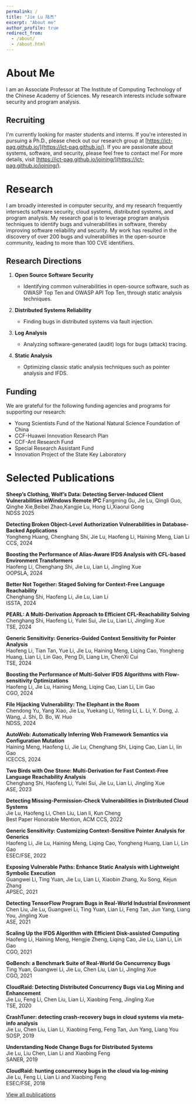 ```yaml
---
permalink: /
title: "Jie Lu 陆杰"
excerpt: "About me"
author_profile: true
redirect_from: 
  - /about/
  - /about.html
---
```



# About Me

I am an Associate Professor at The Institute of Computing Technology of the Chinese Academy of Sciences. My research interests include software security and program analysis.


## Recruiting
I'm currently looking for master students and interns. If you're interested in pursuing a Ph.D., please check out our research group at [https://ict-pag.github.io/](https://ict-pag.github.io/). If you are passionate about systems, software, and security, please feel free to contact me! For more details, visit [https://ict-pag.github.io/joining/](https://ict-pag.github.io/joining/).

# Research

I am broadly interested in computer security, and my research frequently intersects software security, cloud systems, distributed systems, and program analysis. My research goal is to leverage program analysis techniques to identify bugs and vulnerabilities in software, thereby improving software reliability and security. My work has resulted in the discovery of over 200 bugs and vulnerabilities in the open-source community, leading to more than 100 CVE identifiers.

## Research Directions
1. **Open Source Software Security**
   - Identifying common vulnerabilities in open-source software, such as OWASP Top Ten and OWASP API Top Ten, through static analysis techniques.

2. **Distributed Systems Reliability**
   - Finding bugs in distributed systems via fault injection.

3. **Log Analysis**
   - Analyzing software-generated (audit) logs for bugs (attack) tracing.

4. **Static Analysis**
   - Optimizing classic static analysis techniques such as pointer analysis and IFDS.

## Funding
We are grateful for the following funding agencies and programs for supporting our research:

- Young Scientists Fund of the National Natural Science Foundation of China
- CCF-Huawei Innovation Research Plan
- CCF-Ant Research Fund
- Special Research Assistant Fund
- Innovation Project of the State Key Laboratory

# Selected Publications
**Sheep’s Clothing, Wolf’s Data: Detecting Server-Induced Client Vulnerabilities inWindows Remote IPC**
Fangming Gu, Jie Lu, Qingli Guo, Qinghe Xie,Beibei Zhao,Kangjie Lu, Hong Li,Xiaorui Gong   
NDSS 2025


**Detecting Broken Object-Level Authorization Vulnerabilities in Database-Backed Applications**  
Yongheng Huang, Chenghang Shi, Jie Lu, Haofeng Li, Haining Meng, Lian Li  
CCS, 2024

**Boosting the Performance of Alias-Aware IFDS Analysis with CFL-based Environment Transformers**  
Haofeng Li, Chenghang Shi, Jie Lu, Lian Li, Jingling Xue  
OOPSLA, 2024


**Better Not Together: Staged Solving for Context-Free Language Reachability**  
Chenghang Shi, Haofeng Li, Jie Lu, Lian Li  
ISSTA, 2024

**PEARL: A Multi-Derivation Approach to Efficient CFL-Reachability Solving**  
Chenghang Shi, Haofeng Li, Yulei Sui, Jie Lu, Lian Li, Jingling Xue  
TSE, 2024

**Generic Sensitivity: Generics-Guided Context Sensitivity for Pointer Analysis**  
Haofeng Li, Tian Tan, Yue Li, Jie Lu, Haining Meng, Liqing Cao, Yongheng Huang, Lian Li, Lin Gao, Peng Di, Liang Lin, ChenXi Cui  
TSE, 2024

**Boosting the Performance of Multi-Solver IFDS Algorithms with Flow-sensitivity Optimizations**  
Haofeng Li, Jie Lu, Haining Meng, Liqing Cao, Lian Li, Lin Gao  
CGO, 2024

**File Hijacking Vulnerability: The Elephant in the Room**  
Chendong Yu, Yang Xiao, Jie Lu, Yuekang Li, Yeting Li, L. Li, Y. Dong, J. Wang, J. Shi, D. Bo, W. Huo  
NDSS, 2024

**AutoWeb: Automatically Inferring Web Framework Semantics via Configuration Mutation**  
Haining Meng, Haofeng Li, Jie Lu, Chenghang Shi, Liqing Cao, Lian Li, lin Gao  
ICECCS, 2024

**Two Birds with One Stone: Multi-Derivation for Fast Context-Free Language Reachability Analysis**  
Chenghang Shi, Haofeng Li, Yulei Sui, Jie Lu, Lian Li, Jingling Xue  
ASE, 2023

**Detecting Missing-Permission-Check Vulnerabilities in Distributed Cloud Systems**  
Jie Lu, Haofeng Li, Chen Liu, Lian li, Kun Cheng  
Best Paper Honorable Mention, ACM CCS, 2022

**Generic Sensitivity: Customizing Context-Sensitive Pointer Analysis for Generics**  
Haofeng Li, Jie Lu, Haining Meng, Liqing Cao, Yongheng Huang, Lian Li, Lin Gao  
ESEC/FSE, 2022

**Exposing Vulnerable Paths: Enhance Static Analysis with Lightweight Symbolic Execution**  
Guangwei Li, Ting Yuan, Jie Lu, Lian Li, Xiaobin Zhang, Xu Song, Kejun Zhang  
APSEC, 2021

**Detecting TensorFlow Program Bugs in Real-World Industrial Environment**  
Chen Liu, Jie Lu, Guangwei Li, Ting Yuan, Lian Li, Feng Tan, Jun Yang, Liang You, Jingling Xue  
ASE, 2021

**Scaling Up the IFDS Algorithm with Efficient Disk-assisted Computing**  
Haofeng Li, Haining Meng, Hengjie Zheng, Liqing Cao, Jie Lu, Lian Li, Lin Gao  
CGO, 2021

**GoBench: a Benchmark Suite of Real-World Go Concurrency Bugs**  
Ting Yuan, Guangwei Li, Jie Lu, Chen Liu, Lian Li, Jingling Xue  
CGO, 2021

**CloudRaid: Detecting Distributed Concurrency Bugs via Log Mining and Enhancement**  
Jie Lu, Feng Li, Chen Liu, Lian Li, Xiaobing Feng, Jingling Xue  
TSE, 2020

**CrashTuner: detecting crash-recovery bugs in cloud systems via meta-info analysis**  
Jie Lu, Chen Liu, Lian Li, Xiaobing Feng, Feng Tan, Jun Yang, Liang You  
SOSP, 2019


**Understanding Node Change Bugs for Distributed Systems**  
Jie Lu, Liu Chen, Lian Li and Xiaobing Feng  
SANER, 2019

**CloudRaid: hunting concurrency bugs in the cloud via log-mining**  
Jie Lu, Feng Li, Lian Li and Xiaobing Feng  
ESEC/FSE, 2018


[View all publications](https://lujie.ac.cn/publications/)
